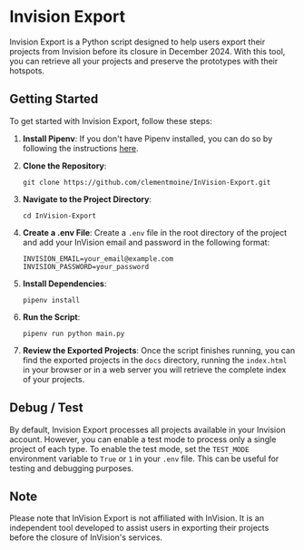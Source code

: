 # Invision Export

Invision Export is a Python script designed to help users export their projects from Invision before its closure in December 2024. With this tool, you can retrieve all your projects and preserve the prototypes with their hotspots.

## Getting Started

To get started with Invision Export, follow these steps:

1. **Install Pipenv**:
   If you don't have Pipenv installed, you can do so by following the instructions [here](https://pipenv.pypa.io/en/latest/installation.html).

2. **Clone the Repository**:
   ```
   git clone https://github.com/clementmoine/InVision-Export.git
   ```

3. **Navigate to the Project Directory**:
   ```
   cd InVision-Export
   ```

4. **Create a .env File**:
   Create a `.env` file in the root directory of the project and add your InVision email and password in the following format:
   ```
   INVISION_EMAIL=your_email@example.com
   INVISION_PASSWORD=your_password
   ```

5. **Install Dependencies**:
   ```
   pipenv install
   ```

6. **Run the Script**:
   ```
   pipenv run python main.py
   ```

7. **Review the Exported Projects**:
   Once the script finishes running, you can find the exported projects in the `docs` directory, running the `index.html` in your browser or in a web server you will retrieve the complete index of your projects.

## Debug / Test

By default, Invision Export processes all projects available in your Invision account. However, you can enable a test mode to process only a single project of each type. To enable the test mode, set the `TEST_MODE` environment variable to `True` or `1` in your `.env` file. This can be useful for testing and debugging purposes.

## Note
Please note that InVision Export is not affiliated with InVision. It is an independent tool developed to assist users in exporting their projects before the closure of InVision's services.